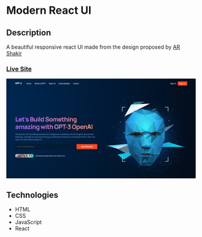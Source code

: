 # Modern React UI

## Description

A beautiful responsive react UI made from the design proposed by [AR Shakir](https://www.arshakir.com/for-followers)

### [Live Site](https://modern-react-ui.herokuapp.com/)

![Modern React UI](image.png)


## Technologies

- HTML
- CSS
- JavaScript
- React
